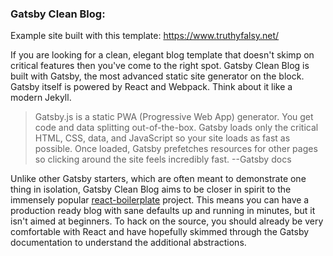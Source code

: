 ### Gatsby Clean Blog:

Example site built with this template: https://www.truthyfalsy.net/

If you are looking for a clean, elegant blog template that doesn't skimp on critical features then you've come to the right spot. Gatsby Clean Blog is built with Gatsby, the most advanced static site generator on the block. Gatsby itself is powered by React and Webpack. Think about it like a modern Jekyll.

> Gatsby.js is a static PWA (Progressive Web App) generator. You get code and data splitting out-of-the-box. Gatsby loads only the critical HTML, CSS, data, and JavaScript so your site loads as fast as possible. Once loaded, Gatsby prefetches resources for other pages so clicking around the site feels incredibly fast. --Gatsby docs

Unlike other Gatsby starters, which are often meant to demonstrate one thing in isolation, Gatsby Clean Blog aims to be closer in spirit to the immensely popular [react-boilerplate](https://github.com/react-boilerplate/react-boilerplate) project. This means you can have a production ready blog with sane defaults up and running in minutes, but it isn't aimed at beginners. To hack on the source, you should already be very comfortable with React and have hopefully skimmed through the Gatsby documentation to understand the additional abstractions.
